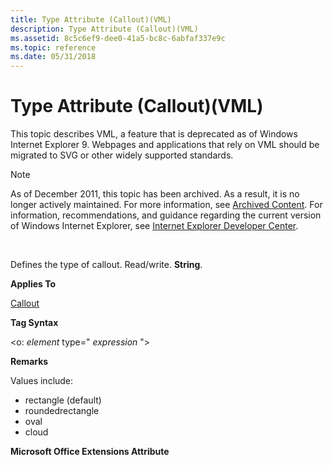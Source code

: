 ```yaml
---
title: Type Attribute (Callout)(VML)
description: Type Attribute (Callout)(VML)
ms.assetid: 8c5c6ef9-dee0-41a5-bc8c-6abfaf337e9c
ms.topic: reference
ms.date: 05/31/2018
---
```


# Type Attribute (Callout)(VML)

This topic describes VML, a feature that is deprecated as of Windows Internet Explorer 9. Webpages and applications that rely on VML should be migrated to SVG or other widely supported standards.

> [!Note]  
> As of December 2011, this topic has been archived. As a result, it is no longer actively maintained. For more information, see [Archived Content](/previous-versions/windows/internet-explorer/ie-developer/). For information, recommendations, and guidance regarding the current version of Windows Internet Explorer, see [Internet Explorer Developer Center](https://msdn.microsoft.com/ie/).

 

Defines the type of callout. Read/write. **String**.

**Applies To**

[Callout](msdn-online-vml-callout-element.md)

**Tag Syntax**

<o: *element* type=" *expression* ">

**Remarks**

Values include:

-   rectangle (default)
-   roundedrectangle
-   oval
-   cloud

**Microsoft Office Extensions Attribute**

 

 
